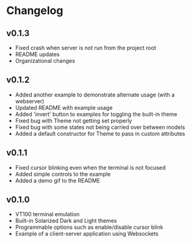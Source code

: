 # Changelog

## v0.1.3

- Fixed crash when server is not run from the project root
- README updates
- Organizational changes

## v0.1.2

- Added another example to demonstrate alternate usage (with a webserver)
- Updated README with example usage
- Added 'invert' button to examples for toggling the built-in theme
- Fixed bug with Theme not getting set properly
- Fixed bug with some states not being carried over between models
- Added a default constructor for Theme to pass in custom attributes

## v0.1.1

- Fixed cursor blinking even when the terminal is not focused
- Added simple controls to the example
- Added a demo gif to the README

## v0.1.0

- VT100 terminal emulation
- Built-in Solarized Dark and Light themes
- Programmable options such as enable/disable cursor blink
- Example of a client-server application using Websockets
